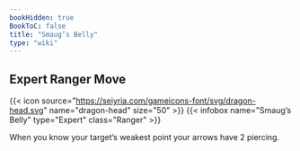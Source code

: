 ```yaml
---
bookHidden: true
BookToC: false
title: "Smaug’s Belly"
type: "wiki"
---
```

## Expert Ranger Move
{{< icon source="https://seiyria.com/gameicons-font/svg/dragon-head.svg" name="dragon-head" size="50" >}}
{{< infobox name="Smaug’s Belly" type="Expert" class="Ranger" >}}

When you know your target’s weakest point your arrows have 2 piercing.